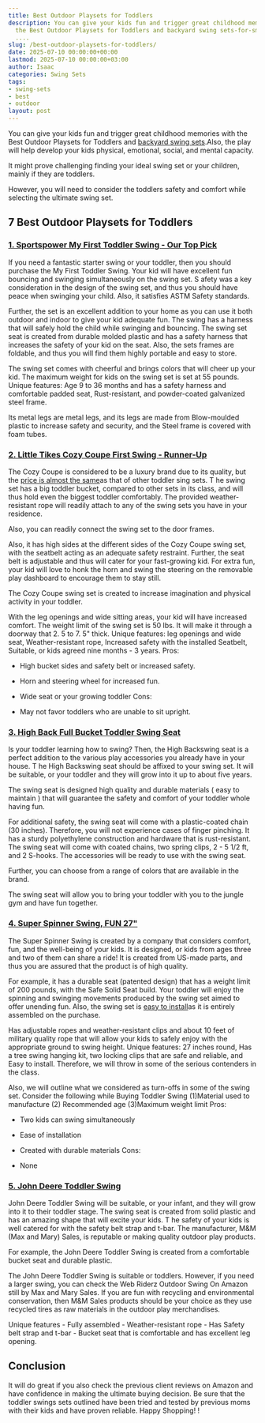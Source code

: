 ```yaml
---
title: Best Outdoor Playsets for Toddlers
description: You can give your kids fun and trigger great childhood memories with
  the Best Outdoor Playsets for Toddlers and backyard swing sets-for-small-backyards
  ....
slug: /best-outdoor-playsets-for-toddlers/
date: 2025-07-10 00:00:00+00:00
lastmod: 2025-07-10 00:00:00+03:00
author: Isaac
categories: Swing Sets
tags:
- swing-sets
- best
- outdoor
layout: post
---
```

You can give your kids fun and trigger great childhood memories with the Best Outdoor Playsets for Toddlers and [backyard swing sets](https://pestpolicy.com/best-[swing-sets](https://pestpolicy.com/best-baby-swings-for-sleeping/)-for-small-backyards/).Also, the play will help develop your kids physical, emotional, social, and mental capacity.

It might prove challenging finding your ideal swing set or your children, mainly if they are toddlers.

However, you will need to consider the toddlers safety and comfort while selecting the ultimate swing set.

##  7 Best Outdoor Playsets for Toddlers

###  [1. Sportspower My First Toddler Swing - Our Top Pick](https://www.amazon.com/dp/B01ENX08OM/?tag=p-policy-20)

If you need a fantastic starter swing or your toddler, then you should purchase the My First Toddler Swing. Your kid will have excellent fun bouncing and swinging simultaneously on the swing set. S afety was a key consideration in the design of the swing set, and thus you should have peace when swinging your child. Also, it satisfies ASTM Safety standards.

Further, the set is an excellent addition to your home as you can use it both outdoor and indoor to give your kid adequate fun. The swing has a harness that will safely hold the child while swinging and bouncing. The swing set seat is created from durable molded plastic and has a safety harness that increases the safety of your kid on the seat. Also, the sets frames are foldable, and thus you will find them highly portable and easy to store.

The swing set comes with cheerful and brings colors that will cheer up your kid. The maximum weight for kids on the swing set is set at 55 pounds. Unique features: Age 9 to 36 months and has a safety harness and comfortable padded seat, Rust-resistant, and powder-coated galvanized steel frame.

Its metal legs are metal legs, and its legs are made from Blow-moulded plastic to increase safety and security, and the Steel frame is covered with foam tubes.

###  [2. Little Tikes Cozy Coupe First Swing - Runner-Up](https://www.amazon.com/dp/B00F5Y4VU6/?tag=p-policy-20)

The Cozy Coupe is considered to be a luxury brand due to its quality, but the [price is almost the same](https://pestpolicy.com/best-swing-set-under-200/)as that of other toddler sing sets. T he swing set has a big toddler bucket, compared to other sets in its class, and will thus hold even the biggest toddler comfortably. The provided weather-resistant rope will readily attach to any of the swing sets you have in your residence.

Also, you can readily connect the swing set to the door frames.

Also, it has high sides at the different sides of the Cozy Coupe swing set, with the seatbelt acting as an adequate safety restraint. Further, the seat belt is adjustable and thus will cater for your fast-growing kid. For extra fun, your kid will love to honk the horn and swing the steering on the removable play dashboard to encourage them to stay still.

The Cozy Coupe swing set is created to increase imagination and physical activity in your toddler.

With the leg openings and wide sitting areas, your kid will have increased comfort. The weight limit of the swing set is 50 lbs. It will make it through a doorway that 2. 5 to 7. 5" thick. Unique features: leg openings and wide seat, Weather-resistant rope, Increased safety with the installed Seatbelt, Suitable, or kids agreed nine months - 3 years.
Pros:

- High bucket sides and safety belt or increased safety.

- Horn and steering wheel for increased fun.

- Wide seat or your growing toddler
Cons:

- May not favor toddlers who are unable to sit upright.

###  [3. High Back Full Bucket Toddler Swing Seat](https://www.amazon.com/dp/B01BCC8GCI/?tag=p-policy-20)

Is your toddler learning how to swing? Then, the High Backswing seat is a perfect addition to the various play accessories you already have in your house. T he High Backswing seat should be affixed to your swing set. It will be suitable, or your toddler and they will grow into it up to about five years.

The swing seat is designed high quality and durable materials ( easy to maintain ) that will guarantee the safety and comfort of your toddler whole having fun.

For additional safety, the swing seat will come with a plastic-coated chain (30 inches). Therefore, you will not experience cases of finger pinching. It has a sturdy polyethylene construction and hardware that is rust-resistant. The swing seat will come with coated chains, two spring clips, 2 - 5 1/2 ft, and 2 S-hooks. The accessories will be ready to use with the swing seat.

Further, you can choose from a range of colors that are available in the brand.

The swing seat will allow you to bring your toddler with you to the jungle gym and have fun together.

###  [4. Super Spinner Swing, FUN 27"](https://www.amazon.com/dp/B00KCPHI94//?tag=p-policy-20)

The Super Spinner Swing is created by a company that considers comfort, fun, and the well-being of your kids. It is designed, or kids from ages three and two of them can share a ride! It is created from US-made parts, and thus you are assured that the product is of high quality.

For example, it has a durable seat (patented design) that has a weight limit of 200 pounds, with the Safe Solid Seat build. Your toddler will enjoy the spinning and swinging movements produced by the swing set aimed to offer unending fun. Also, the swing set is [easy to install](https://pestpolicy.com/best-way-to-anchor-a-swing-set/)as it is entirely assembled on the purchase.

Has adjustable ropes and weather-resistant clips and about 10 feet of military quality rope that will allow your kids to safely enjoy with the appropriate ground to swing height. Unique features: 27 inches round, Has a tree swing hanging kit, two locking clips that are safe and reliable, and Easy to install. Therefore, we will throw in some of the serious contenders in the class.

Also, we will outline what we considered as turn-offs in some of the swing set. Consider the following while Buying Toddler Swing (1)Material used to manufacture (2) Recommended age (3)Maximum weight limit
Pros:

- Two kids can swing simultaneously

- Ease of installation

- Created with durable materials Cons:

- None

###  [5. John Deere Toddler Swing](https://www.amazon.com/dp/B00WR2849S//?tag=p-policy-20)

John Deere Toddler Swing will be suitable, or your infant, and they will grow into it to their toddler stage. The swing seat is created from solid plastic and has an amazing shape that will excite your kids. T he safety of your kids is well catered for with the safety belt strap and t-bar. The manufacturer, M&M (Max and Mary) Sales, is reputable or making quality outdoor play products.

For example, the John Deere Toddler Swing is created from a comfortable bucket seat and durable plastic.

The John Deere Toddler Swing is suitable or toddlers. However, if you need a larger swing, you can check the Web Riderz Outdoor Swing On Amazon still by Max and Mary Sales. If you are fun with recycling and environmental conservation, then M&M Sales products should be your choice as they use recycled tires as raw materials in the outdoor play merchandises.

Unique features - Fully assembled - Weather-resistant rope - Has Safety belt strap and t-bar - Bucket seat that is comfortable and has excellent leg opening.

##  Conclusion

It will do great if you also check the previous client reviews on Amazon and have confidence in making the ultimate buying decision. Be sure that the toddler swings sets outlined have been tried and tested by previous moms with their kids and have proven reliable. Happy Shopping! !